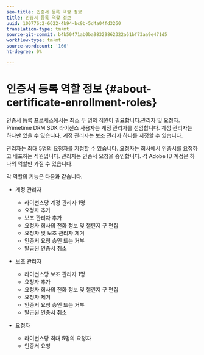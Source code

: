 ```yaml
---
seo-title: 인증서 등록 역할 정보
title: 인증서 등록 역할 정보
uuid: 100776c2-6622-4b94-bc9b-5d4a04fd3260
translation-type: tm+mt
source-git-commit: b4b50471ab0ba98329862322a61bf73aa9e471d5
workflow-type: tm+mt
source-wordcount: '166'
ht-degree: 0%

---
```



# 인증서 등록 역할 정보 {#about-certificate-enrollment-roles}

인증서 등록 프로세스에서는 최소 두 명의 직원이 필요합니다.관리자 및 요청자. Primetime DRM SDK 라이선스 사용자는 계정 관리자를 선임합니다. 계정 관리자는 하나만 있을 수 있습니다. 계정 관리자는 보조 관리자 하나를 지정할 수 있습니다.

관리자는 최대 5명의 요청자를 지정할 수 있습니다. 요청자는 회사에서 인증서를 요청하고 배포하는 직원입니다. 관리자는 인증서 요청을 승인합니다. 각 Adobe ID 계정은 하나의 역할만 가질 수 있습니다.

각 역할의 기능은 다음과 같습니다.

* 계정 관리자

   * 라이선스당 계정 관리자 1명
   * 요청자 추가
   * 보조 관리자 추가
   * 요청자 회사의 전화 정보 및 챌린지 구 편집
   * 요청자 및 보조 관리자 제거
   * 인증서 요청 승인 또는 거부
   * 발급된 인증서 취소

* 보조 관리자

   * 라이선스당 보조 관리자 1명
   * 요청자 추가
   * 요청자 회사의 전화 정보 및 챌린지 구 편집
   * 요청자 제거
   * 인증서 요청 승인 또는 거부
   * 발급된 인증서 취소

* 요청자

   * 라이선스당 최대 5명의 요청자
   * 인증서 요청

